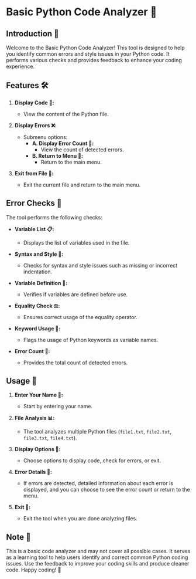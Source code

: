 # Basic Python Code Analyzer 🐍

## Introduction 🚀

Welcome to the Basic Python Code Analyzer! This tool is designed to help you identify common errors and style issues in your Python code. It performs various checks and provides feedback to enhance your coding experience.

## Features 🛠️

1. **Display Code 👀:**
   - View the content of the Python file.

2. **Display Errors ❌:**
   - Submenu options:
     - **A. Display Error Count 🚨:**
       - View the count of detected errors.
     - **B. Return to Menu 🔄:**
       - Return to the main menu.

3. **Exit from File 📂:**
   - Exit the current file and return to the main menu.

## Error Checks 🚨

The tool performs the following checks:

- **Variable List 📋:**
  - Displays the list of variables used in the file.

- **Syntax and Style 🎨:**
  - Checks for syntax and style issues such as missing or incorrect indentation.

- **Variable Definition 🔄:**
  - Verifies if variables are defined before use.

- **Equality Check ⚖️:**
  - Ensures correct usage of the equality operator.

- **Keyword Usage 🚫:**
  - Flags the usage of Python keywords as variable names.

- **Error Count 🔢:**
  - Provides the total count of detected errors.

## Usage 🚀

1. **Enter Your Name 🙋:**
   - Start by entering your name.

2. **File Analysis 📊:**
   - The tool analyzes multiple Python files (`file1.txt`, `file2.txt`, `file3.txt`, `file4.txt`).

3. **Display Options 📝:**
   - Choose options to display code, check for errors, or exit.

4. **Error Details 🚨:**
   - If errors are detected, detailed information about each error is displayed, and you can choose to see the error count or return to the menu.

5. **Exit 🚪:**
   - Exit the tool when you are done analyzing files.

## Note 📌

This is a basic code analyzer and may not cover all possible cases. It serves as a learning tool to help users identify and correct common Python coding issues. Use the feedback to improve your coding skills and produce cleaner code. Happy coding! 🎉

